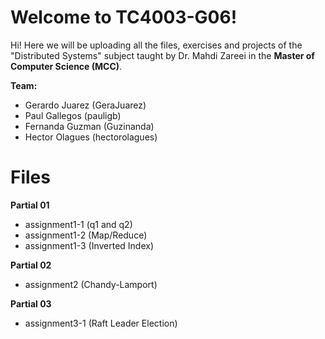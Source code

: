 # Welcome to TC4003-G06!

Hi! Here we will be uploading all the files, exercises and projects of the "Distributed Systems" subject taught by Dr. Mahdi Zareei in the **Master of Computer Science (MCC)**.

**Team:**
* Gerardo Juarez (GeraJuarez)
* Paul Gallegos (pauligb)
* Fernanda Guzman (Guzinanda)
* Hector Olagues (hectorolagues)


# Files

**Partial 01**
* assignment1-1 (q1 and q2)
* assignment1-2 (Map/Reduce)
* assignment1-3 (Inverted Index)

**Partial 02**
* assignment2 (Chandy-Lamport)

**Partial 03**
* assignment3-1 (Raft Leader Election)
